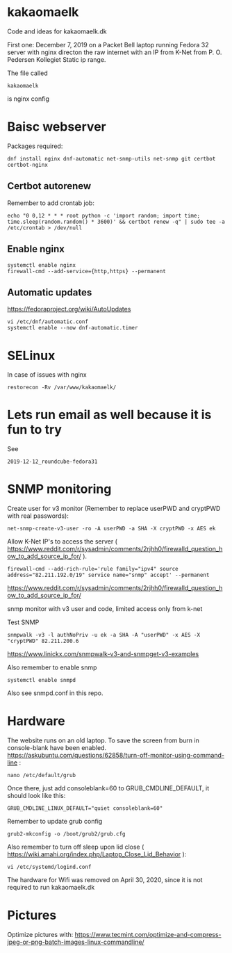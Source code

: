 # kakaomaelk
Code and ideas for kakaomaelk.dk

First one: December 7, 2019 on a Packet Bell laptop running Fedora 32 server with nginx directon the raw internet with an IP from K-Net from P. O. Pedersen Kollegiet Static ip range.

The file called

    kakaomaelk

is nginx config

# Baisc webserver

Packages required:

    dnf install nginx dnf-automatic net-snmp-utils net-snmp git certbot certbot-nginx

## Certbot autorenew

Remember to add crontab job:

    echo "0 0,12 * * * root python -c 'import random; import time; time.sleep(random.random() * 3600)' && certbot renew -q" | sudo tee -a /etc/crontab > /dev/null

## Enable nginx

    systemctl enable nginx
    firewall-cmd --add-service={http,https} --permanent

## Automatic updates

https://fedoraproject.org/wiki/AutoUpdates

    vi /etc/dnf/automatic.conf
    systemctl enable --now dnf-automatic.timer

# SELinux

In case of issues with nginx

    restorecon -Rv /var/www/kakaomaelk/

# Lets run email as well because it is fun to try

See

    2019-12-12_roundcube-fedora31


# SNMP monitoring

Create user for v3 monitor (Remember to replace userPWD and cryptPWD with real passwords):

    net-snmp-create-v3-user -ro -A userPWD -a SHA -X cryptPWD -x AES ek

Allow K-Net IP's to access the server ( https://www.reddit.com/r/sysadmin/comments/2rjhh0/firewalld_question_how_to_add_source_ip_for/ ).

    firewall-cmd --add-rich-rule='rule family="ipv4" source address="82.211.192.0/19" service name="snmp" accept' --permanent

https://www.reddit.com/r/sysadmin/comments/2rjhh0/firewalld_question_how_to_add_source_ip_for/

snmp monitor with v3 user and code, limited access only from k-net

Test SNMP

    snmpwalk -v3 -l authNoPriv -u ek -a SHA -A "userPWD" -x AES -X "cryptPWD" 82.211.200.6

https://www.linickx.com/snmpwalk-v3-and-snmpget-v3-examples

Also remember to enable snmp

    systemctl enable snmpd

Also see snmpd.conf in this repo.

# Hardware

The website runs on an old laptop. To save the screen from burn in console-blank have been enabled. https://askubuntu.com/questions/62858/turn-off-monitor-using-command-line :

    nano /etc/default/grub

Once there, just add consoleblank=60 to GRUB_CMDLINE_DEFAULT, it should look like this:

    GRUB_CMDLINE_LINUX_DEFAULT="quiet consoleblank=60"

Remember to update grub config

    grub2-mkconfig -o /boot/grub2/grub.cfg

Also remember to turn off sleep upon lid close ( https://wiki.amahi.org/index.php/Laptop_Close_Lid_Behavior ):

    vi /etc/systemd/logind.conf

The hardware for Wifi was removed on April 30, 2020, since it is not required to run kakaomaelk.dk

# Pictures

Optimize pictures with: https://www.tecmint.com/optimize-and-compress-jpeg-or-png-batch-images-linux-commandline/

